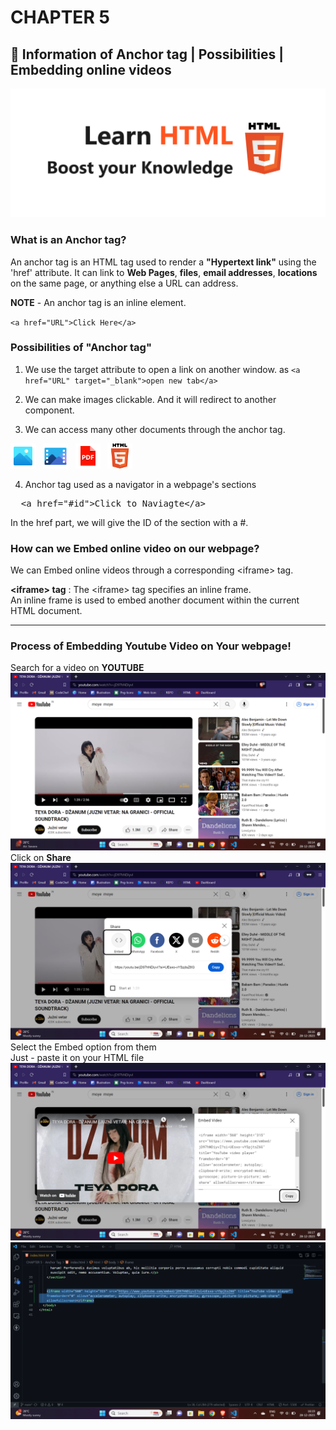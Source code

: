 # CHAPTER 5
## 🔴 Information of Anchor tag | Possibilities | Embedding online videos
![Banner](https://github.com/Ninja-Vikash/Assets/blob/main/HTML%20Assets/HTML.png)

### What is an Anchor tag?
An anchor tag is an HTML tag used to render a **"Hypertext link"** using the 'href' attribute. It can link to **Web Pages**, **files**, **email addresses**, **locations** on the same page, or anything else a URL can address. <br>

**NOTE** - An anchor tag is an inline element.

`<a href="URL">Click Here</a>`
<br>

### Possibilities of "Anchor tag"
1. We use the target attribute to open a link on another window. as `<a href="URL" target="_blank">open new tab</a>`

2. We can make images clickable. And it will redirect to another component.

3. We can access many other documents through the anchor tag. <br>

<p>
  
<img src="https://github.com/Ninja-Vikash/Assets/blob/main/Asset%20Icon/image.png" height="40px" /> &nbsp;
<img src="https://github.com/Ninja-Vikash/Assets/blob/main/Asset%20Icon/video.png" height="40px" /> &nbsp;
<img src="https://github.com/Ninja-Vikash/Assets/blob/main/Asset%20Icon/pdf.png" height="40px" /> &nbsp;
<img src="https://github.com/Ninja-Vikash/Assets/blob/main/Asset%20Icon/htmlLogo.png" height="40px" />

</p>

4. Anchor tag used as a navigator in a webpage's sections
<pre>
  &lt;a href="#id"&gt;Click to Naviagte&lt;/a&gt;
</pre>
In the href part, we will give the ID of the section with a #.

### How can we Embed online video on our webpage?
We can Embed online videos through a corresponding &lt;iframe&gt; tag. <br>

**&lt;iframe&gt; tag** : The &lt;iframe&gt; tag specifies an inline frame.
<br>
An inline frame is used to embed another document within the current HTML document.

***

### Process of Embedding Youtube Video on Your webpage!
Search for a video on **YOUTUBE**
![preview 1](https://github.com/Ninja-Vikash/Assets/blob/main/HTML%20Assets/embed-1.png)
<br>
Click on **Share**
![preview 2](https://github.com/Ninja-Vikash/Assets/blob/main/HTML%20Assets/embed-2.png)
Select the Embed option from them
<br>
Just - paste it on your HTML file
![preview 3](https://github.com/Ninja-Vikash/Assets/blob/main/HTML%20Assets/embed-3.png)
![preview 4](https://github.com/Ninja-Vikash/Assets/blob/main/HTML%20Assets/embed-4.png)
